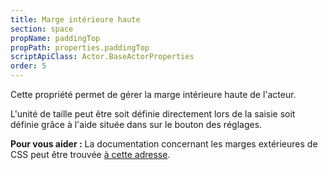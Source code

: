 ```yaml
---
title: Marge intérieure haute
section: space
propName: paddingTop
propPath: properties.paddingTop
scriptApiClass: Actor.BaseActorProperties
order: 5
---
```

Cette propriété permet de gérer la marge intérieure haute de l'acteur.

L'unité de taille peut être soit définie directement lors de la saisie soit définie grâce à l'aide située dans sur le bouton des réglages.

**Pour vous aider :**
La documentation concernant les marges extérieures de CSS peut être trouvée [à cette adresse](https://developer.mozilla.org/fr/docs/Web/CSS/padding-top).
